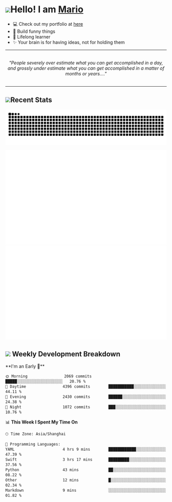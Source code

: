<h1><a href = "#"><img src="https://media.giphy.com/media/VgCDAzcKvsR6OM0uWg/giphy.gif" width="50"></a><span>Hello! I am <a href="https://github.com/mario1in">Mario</a></span></h1>

- 💻 Check out my portfolio at [here](https://shixiong.name)
- 🔨 Build funny things
- 🚀 Lifelong learner
- ✨ Your brain is for having ideas, not for holding them

<hr/>
<br/>
<div align="center">
<i>"People severely over estimate what you can get accomplished in a day, and grossly under estimate what you can get accomplished in a matter of months or years...." </i>
</div>
<br/>
<hr/>

<h2 align="left">
  <a href="#"><img src="https://emojis.slackmojis.com/emojis/images/1643514389/3643/cool-doge.gif?1643514389" height="30"></a>Recent Stats
</h2>

<picture>
  <source
    media="(prefers-color-scheme: dark)"
    srcset="https://raw.githubusercontent.com/mario1in/mario1in/output/github-contribution-grid-snake-dark.svg"
  />
  <source
    media="(prefers-color-scheme: light)"
    srcset="https://raw.githubusercontent.com/mario1in/mario1in/output/github-contribution-grid-snake.svg"
  />
  <img
    alt="github contribution grid snake animation"
    src="https://raw.githubusercontent.com/mario1in/mario1in/output/github-contribution-grid-snake.svg"
  />
</picture>

![overview](https://raw.githubusercontent.com/mario1in/mario1in/stats-output/generated/overview.svg)
![languages](https://raw.githubusercontent.com/mario1in/mario1in/stats-output/generated/languages.svg)

<h2 align="left">
  <a href="#"><img src="https://emojis.slackmojis.com/emojis/images/1643514062/184/nyancat_big.gif?1643514062" height="30"></a> Weekly Development Breakdown
</h2>
<!--START_SECTION:waka-->
**I'm an Early 🐤** 

```text
🌞 Morning                2069 commits        █████░░░░░░░░░░░░░░░░░░░░   20.76 % 
🌆 Daytime                4396 commits        ███████████░░░░░░░░░░░░░░   44.11 % 
🌃 Evening                2430 commits        ██████░░░░░░░░░░░░░░░░░░░   24.38 % 
🌙 Night                  1072 commits        ███░░░░░░░░░░░░░░░░░░░░░░   10.76 % 
```


📊 **This Week I Spent My Time On** 

```text
🕑︎ Time Zone: Asia/Shanghai

💬 Programming Languages: 
YAML                     4 hrs 9 mins        ████████████░░░░░░░░░░░░░   47.39 % 
Swift                    3 hrs 17 mins       █████████░░░░░░░░░░░░░░░░   37.56 % 
Python                   43 mins             ██░░░░░░░░░░░░░░░░░░░░░░░   08.22 % 
Other                    12 mins             █░░░░░░░░░░░░░░░░░░░░░░░░   02.34 % 
Markdown                 9 mins              ░░░░░░░░░░░░░░░░░░░░░░░░░   01.82 % 
```


<!--END_SECTION:waka-->

